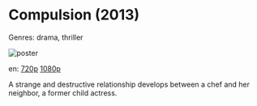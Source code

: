 # Compulsion (2013)

Genres: drama, thriller

![poster](http://image.tmdb.org/t/p/w500/6VPcp20oj1Oz0Pp039Maq0g24Bo.jpg)

en:
  [720p](magnet:?xt=urn:btih:D79B88EDFA5BDF415EDD5E517607B0686593FB56&tr=udp://glotorrents.pw:6969/announce&tr=udp://tracker.opentrackr.org:1337/announce&tr=udp://torrent.gresille.org:80/announce&tr=udp://tracker.openbittorrent.com:80&tr=udp://tracker.coppersurfer.tk:6969&tr=udp://tracker.leechers-paradise.org:6969&tr=udp://p4p.arenabg.ch:1337&tr=udp://tracker.internetwarriors.net:1337)
  [1080p](magnet:?xt=urn:btih:F0B77D4D10B6CE9D7F5AB5401D6333ADC09744B5&tr=udp://glotorrents.pw:6969/announce&tr=udp://tracker.opentrackr.org:1337/announce&tr=udp://torrent.gresille.org:80/announce&tr=udp://tracker.openbittorrent.com:80&tr=udp://tracker.coppersurfer.tk:6969&tr=udp://tracker.leechers-paradise.org:6969&tr=udp://p4p.arenabg.ch:1337&tr=udp://tracker.internetwarriors.net:1337)
  


A strange and destructive relationship develops between a chef and her neighbor, a former child actress.
